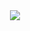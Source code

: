 <div id="user-content-header" align="center" dir="auto">
    <animated-image data-catalyst="" style="width: 200px;"><a target="_blank" rel="noopener noreferrer nofollow" href="https://camo.githubusercontent.com/b9dd0259084c746b64577708121fcc5b6ed8929f187b54f887646c802422b11a/68747470733a2f2f6d656469612e67697068792e636f6d2f6d656469612f515a6b70496469656f746e33692f67697068792e676966" data-target="animated-image.originalLink"><img src="https://camo.githubusercontent.com/b9dd0259084c746b64577708121fcc5b6ed8929f187b54f887646c802422b11a/68747470733a2f2f6d656469612e67697068792e636f6d2f6d656469612f515a6b70496469656f746e33692f67697068792e676966" data-canonical-src="https://media.giphy.com/media/QZkpIdieotn3i/giphy.gif" style="max-width: 100%; display: inline-block;" data-target="animated-image.originalImage"></a>
      <span class="AnimatedImagePlayer" data-target="animated-image.player" hidden="">
        <a data-target="animated-image.replacedLink" class="AnimatedImagePlayer-images" href="https://camo.githubusercontent.com/b9dd0259084c746b64577708121fcc5b6ed8929f187b54f887646c802422b11a/68747470733a2f2f6d656469612e67697068792e636f6d2f6d656469612f515a6b70496469656f746e33692f67697068792e676966" target="_blank">

<article class="markdown-body entry-content container-lg f5" itemprop="text"><div class="markdown-heading" dir="auto"><h1 class="heading-element" dir="auto"><font style="vertical-align: inherit;"><font style="vertical-align: inherit;">¡Hola Mundo! 👋</font></font></h1><a id="user-content-hello-world-" class="anchor" aria-label="Enlace permanente: ¡Hola mundo! 👋" href="#hello-world-"><svg class="octicon octicon-link" viewBox="0 0 16 16" version="1.1" width="16" height="16" aria-hidden="true"><path d="m7.775 3.275 1.25-1.25a3.5 3.5 0 1 1 4.95 4.95l-2.5 2.5a3.5 3.5 0 0 1-4.95 0 .751.751 0 0 1 .018-1.042.751.751 0 0 1 1.042-.018 1.998 1.998 0 0 0 2.83 0l2.5-2.5a2.002 2.002 0 0 0-2.83-2.83l-1.25 1.25a.751.751 0 0 1-1.042-.018.751.751 0 0 1-.018-1.042Zm-4.69 9.64a1.998 1.998 0 0 0 2.83 0l1.25-1.25a.751.751 0 0 1 1.042.018.751.751 0 0 1 .018 1.042l-1.25 1.25a3.5 3.5 0 1 1-4.95-4.95l2.5-2.5a3.5 3.5 0 0 1 4.95 0 .751.751 0 0 1-.018 1.042.751.751 0 0 1-1.042.018 1.998 1.998 0 0 0-2.83 0l-2.5 2.5a1.998 1.998 0 0 0 0 2.83Z">

  
</path></svg></a></div>  
  
  <div class="markdown-heading" dir="auto"><h3 class="heading-element" dir="auto"><font style="vertical-align: inherit;"><font style="vertical-align: inherit;">Bienvenidos a mi mundo GitHub.</font></font></h3><a id="user-content-welcome-to-my-github-profile" class="anchor" aria-label="Enlace permanente: Bienvenido a mi perfil de GitHub." href="#welcome-to-my-github-profile"><svg class="octicon octicon-link" viewBox="0 0 16 16" version="1.1" width="16" height="16" aria-hidden="true"><path d="m7.775 3.275 1.25-1.25a3.5 3.5 0 1 1 4.95 4.95l-2.5 2.5a3.5 3.5 0 0 1-4.95 0 .751.751 0 0 1 .018-1.042.751.751 0 0 1 1.042-.018 1.998 1.998 0 0 0 2.83 0l2.5-2.5a2.002 2.002 0 0 0-2.83-2.83l-1.25 1.25a.751.751 0 0 1-1.042-.018.751.751 0 0 1-.018-1.042Zm-4.69 9.64a1.998 1.998 0 0 0 2.83 0l1.25-1.25a.751.751 0 0 1 1.042.018.751.751 0 0 1 .018 1.042l-1.25 1.25a3.5 3.5 0 1 1-4.95-4.95l2.5-2.5a3.5 3.5 0 0 1 4.95 0 .751.751 0 0 1-.018 1.042.751.751 0 0 1-1.042.018 1.998 1.998 0 0 0-2.83 0l-2.5 2.5a1.998 1.998 0 0 0 0 2.83Z"></path></svg></a></div>
<div class="markdown-heading" dir="auto"><h4 class="heading-element" dir="auto"><font style="vertical-align: inherit;"><font style="vertical-align: inherit;">🔮 Explorador de código, cazador de bugs y creador de soluciones mágicas. 📊.</font></font></h4><a id="user-content-im-cristina-a-phd-in-the-field-of-plant-genetics--and-passionate-about-data-analysis-and-data-science-" class="anchor" aria-label="Enlace permanente: Soy Cristina, doctora en el campo de la genética vegetal 🌱🧬 y apasionada del análisis de datos y la ciencia de datos 📊." href="#im-cristina-a-phd-in-the-field-of-plant-genetics--and-passionate-about-data-analysis-and-data-science-"><svg class="octicon octicon-link" viewBox="0 0 16 16" version="1.1" width="16" height="16" aria-hidden="true"><path d="m7.775 3.275 1.25-1.25a3.5 3.5 0 1 1 4.95 4.95l-2.5 2.5a3.5 3.5 0 0 1-4.95 0 .751.751 0 0 1 .018-1.042.751.751 0 0 1 1.042-.018 1.998 1.998 0 0 0 2.83 0l2.5-2.5a2.002 2.002 0 0 0-2.83-2.83l-1.25 1.25a.751.751 0 0 1-1.042-.018.751.751 0 0 1-.018-1.042Zm-4.69 9.64a1.998 1.998 0 0 0 2.83 0l1.25-1.25a.751.751 0 0 1 1.042.018.751.751 0 0 1 .018 1.042l-1.25 1.25a3.5 3.5 0 1 1-4.95-4.95l2.5-2.5a3.5 3.5 0 0 1 4.95 0 .751.751 0 0 1-.018 1.042.751.751 0 0 1-1.042.018 1.998 1.998 0 0 0-2.83 0l-2.5 2.5a1.998 1.998 0 0 0 0 2.83Z"></path></svg></a></div>
<p dir="auto"><font style="vertical-align: inherit;"><font style="vertical-align: inherit;">📊 Analista de datos de día, hechicero del código de noche. Perspicaz en la resolución de problemas, soy un astuto creador de soluciones que desafía las expectativas. Bienvenido a mi mundo GitHub, donde la brillantez se encuentra con lo enigmático y lo divertido se une a lo inteligente✨🚀.</font></font></p>
<p dir="auto"><strong><font style="vertical-align: inherit;"><font style="vertical-align: inherit;">En este espacio, podrás explorar algunos de mis proyectos y aportaciones realizadas a la comunidad de código abierto.👀</font></font></strong></p>

<div class="markdown-heading" dir="auto"><h3 class="heading-element" dir="auto"><font style="vertical-align: inherit;"><font style="vertical-align: inherit;">🦾 Technology Stack</font></font><br></h3><a id="user-content--tools--platform-" class="anchor" aria-label="Enlace permanente: 🦾 Technology Stack" href="#-tools--platform-"><svg class="octicon octicon-link" viewBox="0 0 16 16" version="1.1" width="16" height="16" aria-hidden="true"><path d="m7.775 3.275 1.25-1.25a3.5 3.5 0 1 1 4.95 4.95l-2.5 2.5a3.5 3.5 0 0 1-4.95 0 .751.751 0 0 1 .018-1.042.751.751 0 0 1 1.042-.018 1.998 1.998 0 0 0 2.83 0l2.5-2.5a2.002 2.002 0 0 0-2.83-2.83l-1.25 1.25a.751.751 0 0 1-1.042-.018.751.751 0 0 1-.018-1.042Zm-4.69 9.64a1.998 1.998 0 0 0 2.83 0l1.25-1.25a.751.751 0 0 1 1.042.018.751.751 0 0 1 .018 1.042l-1.25 1.25a3.5 3.5 0 1 1-4.95-4.95l2.5-2.5a3.5 3.5 0 0 1 4.95 0 .751.751 0 0 1-.018 1.042.751.751 0 0 1-1.042.018 1.998 1.998 0 0 0-2.83 0l-2.5 2.5a1.998 1.998 0 0 0 0 2.83Z"></path></svg></a></div>
<p dir="auto"><a target="_blank" rel="noopener noreferrer nofollow" href="https://camo.githubusercontent.com/ff5bae8b465bd0867d4f1b51360e74b93efc962e62c025001c0af0cdf067d496/68747470733a2f2f696d672e736869656c64732e696f2f62616467652f507974686f6e2d3134333534433f7374796c653d666f722d7468652d6261646765266c6f676f3d707974686f6e266c6f676f436f6c6f723d7768697465"><img src="https://camo.githubusercontent.com/ff5bae8b465bd0867d4f1b51360e74b93efc962e62c025001c0af0cdf067d496/68747470733a2f2f696d672e736869656c64732e696f2f62616467652f507974686f6e2d3134333534433f7374796c653d666f722d7468652d6261646765266c6f676f3d707974686f6e266c6f676f436f6c6f723d7768697465" alt="Pitón" data-canonical-src="https://img.shields.io/badge/Python-14354C?style=for-the-badge&amp;logo=python&amp;logoColor=white" style="max-width: 100%;"></a>
<a target="_blank" rel="noopener noreferrer nofollow" href="https://camo.githubusercontent.com/8dd9327cfc8785bbc2895423ed3d0cd1a03293e50d65808516e648091773ddb9/68747470733a2f2f696d672e736869656c64732e696f2f62616467652f70616e6461732d3135303435382e7376673f7374796c653d666f722d7468652d6261646765266c6f676f3d70616e646173266c6f676f436f6c6f723d7768697465"><img src="https://camo.githubusercontent.com/8dd9327cfc8785bbc2895423ed3d0cd1a03293e50d65808516e648091773ddb9/68747470733a2f2f696d672e736869656c64732e696f2f62616467652f70616e6461732d3135303435382e7376673f7374796c653d666f722d7468652d6261646765266c6f676f3d70616e646173266c6f676f436f6c6f723d7768697465" alt="pandas" data-canonical-src="https://img.shields.io/badge/pandas-150458.svg?style=for-the-badge&amp;logo=pandas&amp;logoColor=white" style="max-width: 100%;"></a>
<a target="_blank" rel="noopener noreferrer nofollow" href="https://camo.githubusercontent.com/dcc1b4f62fecb6ab2f8acc44cc048209d5176b85e6398c43562f95da8ad42c9a/68747470733a2f2f696d672e736869656c64732e696f2f62616467652f4e756d50792d3031333234332e7376673f7374796c653d666f722d7468652d6261646765266c6f676f3d4e756d5079266c6f676f436f6c6f723d7768697465"><img src="https://camo.githubusercontent.com/dcc1b4f62fecb6ab2f8acc44cc048209d5176b85e6398c43562f95da8ad42c9a/68747470733a2f2f696d672e736869656c64732e696f2f62616467652f4e756d50792d3031333234332e7376673f7374796c653d666f722d7468652d6261646765266c6f676f3d4e756d5079266c6f676f436f6c6f723d7768697465" alt="numpy" data-canonical-src="https://img.shields.io/badge/NumPy-013243.svg?style=for-the-badge&amp;logo=NumPy&amp;logoColor=white" style="max-width: 100%;"></a>
<a target="_blank" rel="noopener noreferrer nofollow" href="https://camo.githubusercontent.com/813026413e49e54224cd442a7b020bed62af6a16b20e3533582e4c8a8150c232/68747470733a2f2f696d672e736869656c64732e696f2f62616467652f506c6f746c792d3346344637352e7376673f7374796c653d666f722d7468652d6261646765266c6f676f3d506c6f746c79266c6f676f436f6c6f723d7768697465"><img src="https://camo.githubusercontent.com/813026413e49e54224cd442a7b020bed62af6a16b20e3533582e4c8a8150c232/68747470733a2f2f696d672e736869656c64732e696f2f62616467652f506c6f746c792d3346344637352e7376673f7374796c653d666f722d7468652d6261646765266c6f676f3d506c6f746c79266c6f676f436f6c6f723d7768697465" alt="trama" data-canonical-src="https://img.shields.io/badge/Plotly-3F4F75.svg?style=for-the-badge&amp;logo=Plotly&amp;logoColor=white" style="max-width: 100%;"></a>
<a target="_blank" rel="noopener noreferrer nofollow" href="https://camo.githubusercontent.com/b0e5e6e2ef04d3c81e5cd1b73cce965561d27409b0fcc9655ad0fcf076d24ebb/68747470733a2f2f696d672e736869656c64732e696f2f62616467652f53747265616d6c69742d4646344234422e7376673f7374796c653d666f722d7468652d6261646765266c6f676f3d53747265616d6c6974266c6f676f436f6c6f723d7768697465"><img src="https://camo.githubusercontent.com/b0e5e6e2ef04d3c81e5cd1b73cce965561d27409b0fcc9655ad0fcf076d24ebb/68747470733a2f2f696d672e736869656c64732e696f2f62616467652f53747265616d6c69742d4646344234422e7376673f7374796c653d666f722d7468652d6261646765266c6f676f3d53747265616d6c6974266c6f676f436f6c6f723d7768697465" alt="iluminado" data-canonical-src="https://img.shields.io/badge/Streamlit-FF4B4B.svg?style=for-the-badge&amp;logo=Streamlit&amp;logoColor=white" style="max-width: 100%;"></a>
<a target="_blank" rel="noopener noreferrer nofollow" href="https://camo.githubusercontent.com/06e10756fcaefa358f2732ef16270f669706db0c29f179ad5f50a7c602ad4a15/68747470733a2f2f696d672e736869656c64732e696f2f62616467652f7363696b69746c6561726e2d4637393331452e7376673f7374796c653d666f722d7468652d6261646765266c6f676f3d7363696b69742d6c6561726e266c6f676f436f6c6f723d7768697465"><img src="https://camo.githubusercontent.com/06e10756fcaefa358f2732ef16270f669706db0c29f179ad5f50a7c602ad4a15/68747470733a2f2f696d672e736869656c64732e696f2f62616467652f7363696b69746c6561726e2d4637393331452e7376673f7374796c653d666f722d7468652d6261646765266c6f676f3d7363696b69742d6c6561726e266c6f676f436f6c6f723d7768697465" alt="scikit" data-canonical-src="https://img.shields.io/badge/scikitlearn-F7931E.svg?style=for-the-badge&amp;logo=scikit-learn&amp;logoColor=white" style="max-width: 100%;"></a>
<a target="_blank" rel="noopener noreferrer nofollow" href="https://camo.githubusercontent.com/cab2d448ed114f4f476b0d8637a9fc16656ed12610fa737f360dc100b7abdee9/68747470733a2f2f696d672e736869656c64732e696f2f62616467652f53636950792d3843414145362e7376673f7374796c653d666f722d7468652d6261646765266c6f676f3d5363695079266c6f676f436f6c6f723d7768697465"><img src="https://camo.githubusercontent.com/cab2d448ed114f4f476b0d8637a9fc16656ed12610fa737f360dc100b7abdee9/68747470733a2f2f696d672e736869656c64732e696f2f62616467652f53636950792d3843414145362e7376673f7374796c653d666f722d7468652d6261646765266c6f676f3d5363695079266c6f676f436f6c6f723d7768697465" alt="picante" data-canonical-src="https://img.shields.io/badge/SciPy-8CAAE6.svg?style=for-the-badge&amp;logo=SciPy&amp;logoColor=white" style="max-width: 100%;"></a>
<a target="_blank" rel="noopener noreferrer nofollow" href="https://camo.githubusercontent.com/d5e5bdd8d0d84ded02296960b82bd198f15126e2b2ec8562d914a65a48109e03/68747470733a2f2f696d672e736869656c64732e696f2f62616467652f466f6c69756d2d3737423832392e7376673f7374796c653d666f722d7468652d6261646765266c6f676f3d466f6c69756d266c6f676f436f6c6f723d7768697465"><img src="https://camo.githubusercontent.com/d5e5bdd8d0d84ded02296960b82bd198f15126e2b2ec8562d914a65a48109e03/68747470733a2f2f696d672e736869656c64732e696f2f62616467652f466f6c69756d2d3737423832392e7376673f7374796c653d666f722d7468652d6261646765266c6f676f3d466f6c69756d266c6f676f436f6c6f723d7768697465" alt="folio" data-canonical-src="https://img.shields.io/badge/Folium-77B829.svg?style=for-the-badge&amp;logo=Folium&amp;logoColor=white" style="max-width: 100%;"></a>
<a target="_blank" rel="noopener noreferrer nofollow" href="https://camo.githubusercontent.com/dd83d4a334eab7ada034c13747d9e2237182826d32e3fda6629740b6e02f18d8/68747470733a2f2f696d672e736869656c64732e696f2f62616467652f436f6c61622d4639414230303f7374796c653d666f722d7468652d6261646765266c6f676f3d676f6f676c65636f6c616226636f6c6f723d353235323532"><img src="https://camo.githubusercontent.com/dd83d4a334eab7ada034c13747d9e2237182826d32e3fda6629740b6e02f18d8/68747470733a2f2f696d672e736869656c64732e696f2f62616467652f436f6c61622d4639414230303f7374796c653d666f722d7468652d6261646765266c6f676f3d676f6f676c65636f6c616226636f6c6f723d353235323532" alt="colaboración de google" data-canonical-src="https://img.shields.io/badge/Colab-F9AB00?style=for-the-badge&amp;logo=googlecolab&amp;color=525252" style="max-width: 100%;"></a>
<a target="_blank" rel="noopener noreferrer nofollow" href="https://camo.githubusercontent.com/513e03fc97acb466e27d445394532ade8d90363a266a4e8ff9526e2c49db0f67/68747470733a2f2f696d672e736869656c64732e696f2f62616467652f56697375616c5f53747564696f5f436f64652d3030373844343f7374796c653d666f722d7468652d6261646765266c6f676f3d76697375616c25323073747564696f253230636f6465266c6f676f436f6c6f723d7768697465"><img src="https://camo.githubusercontent.com/513e03fc97acb466e27d445394532ade8d90363a266a4e8ff9526e2c49db0f67/68747470733a2f2f696d672e736869656c64732e696f2f62616467652f56697375616c5f53747564696f5f436f64652d3030373844343f7374796c653d666f722d7468652d6261646765266c6f676f3d76697375616c25323073747564696f253230636f6465266c6f676f436f6c6f723d7768697465" alt="Código VS" data-canonical-src="https://img.shields.io/badge/Visual_Studio_Code-0078D4?style=for-the-badge&amp;logo=visual%20studio%20code&amp;logoColor=white" style="max-width: 100%;"></a>
<a target="_blank" rel="noopener noreferrer nofollow" href="https://camo.githubusercontent.com/b26699b50f121ded46e4f9f975eb7f48a9eb43e81582986c4b98766592576c01/68747470733a2f2f696d672e736869656c64732e696f2f62616467652f4d7953514c2d3030354338343f7374796c653d666f722d7468652d6261646765266c6f676f3d6d7973716c266c6f676f436f6c6f723d7768697465"><img src="https://camo.githubusercontent.com/b26699b50f121ded46e4f9f975eb7f48a9eb43e81582986c4b98766592576c01/68747470733a2f2f696d672e736869656c64732e696f2f62616467652f4d7953514c2d3030354338343f7374796c653d666f722d7468652d6261646765266c6f676f3d6d7973716c266c6f676f436f6c6f723d7768697465" alt="SQL" data-canonical-src="https://img.shields.io/badge/MySQL-005C84?style=for-the-badge&amp;logo=mysql&amp;logoColor=white" style="max-width: 100%;"></a>
<a target="_blank" rel="noopener noreferrer nofollow" href="https://camo.githubusercontent.com/d102f36336d423527ee41f7c0bc360743b7544bb7304cf129abc3a75bccbeab6/68747470733a2f2f696d672e736869656c64732e696f2f62616467652f4a7570797465722d4633373632362e7376673f267374796c653d666f722d7468652d6261646765266c6f676f3d4a757079746572266c6f676f436f6c6f723d7768697465"><img src="https://camo.githubusercontent.com/d102f36336d423527ee41f7c0bc360743b7544bb7304cf129abc3a75bccbeab6/68747470733a2f2f696d672e736869656c64732e696f2f62616467652f4a7570797465722d4633373632362e7376673f267374796c653d666f722d7468652d6261646765266c6f676f3d4a757079746572266c6f676f436f6c6f723d7768697465" alt="Jupyter" data-canonical-src="https://img.shields.io/badge/Jupyter-F37626.svg?&amp;style=for-the-badge&amp;logo=Jupyter&amp;logoColor=white" style="max-width: 100%;"></a>
<a target="_blank" rel="noopener noreferrer nofollow" href="https://camo.githubusercontent.com/5e0632cec7067f42e3137dbabf5a86601c1e2ded8cab8452fb26f98a083c5b95/68747470733a2f2f696d672e736869656c64732e696f2f62616467652f506f77657242492d4632433831313f7374796c653d666f722d7468652d6261646765266c6f676f3d506f7765722532304249266c6f676f436f6c6f723d7768697465"><img src="https://camo.githubusercontent.com/5e0632cec7067f42e3137dbabf5a86601c1e2ded8cab8452fb26f98a083c5b95/68747470733a2f2f696d672e736869656c64732e696f2f62616467652f506f77657242492d4632433831313f7374796c653d666f722d7468652d6261646765266c6f676f3d506f7765722532304249266c6f676f436f6c6f723d7768697465" alt="Power BI" data-canonical-src="https://img.shields.io/badge/PowerBI-F2C811?style=for-the-badge&amp;logo=Power%20BI&amp;logoColor=white" style="max-width: 100%;"></a>
<a target="_blank" rel="noopener noreferrer nofollow" href="https://camo.githubusercontent.com/0adf4d855400cf3fe5a37945fd8e769dfd1351b3d06eb7a3c4f4b313d8eb9262/68747470733a2f2f696d672e736869656c64732e696f2f62616467652f417a7572655f4465764f70732d3030373844373f7374796c653d666f722d7468652d6261646765266c6f676f3d617a7572652d6465766f7073266c6f676f436f6c6f723d7768697465"><img src="https://camo.githubusercontent.com/0adf4d855400cf3fe5a37945fd8e769dfd1351b3d06eb7a3c4f4b313d8eb9262/68747470733a2f2f696d672e736869656c64732e696f2f62616467652f417a7572655f4465764f70732d3030373844373f7374796c653d666f722d7468652d6261646765266c6f676f3d617a7572652d6465766f7073266c6f676f436f6c6f723d7768697465" alt="Azur" data-canonical-src="https://img.shields.io/badge/Azure_DevOps-0078D7?style=for-the-badge&amp;logo=azure-devops&amp;logoColor=white" style="max-width: 100%;"></a>

<div class="markdown-heading" dir="auto"><h3 class="heading-element" dir="auto"><font style="vertical-align: inherit;"><font style="vertical-align: inherit;">💻 Plataformas</font></font><br></h3><a id="user-content--tools--platform-" class="anchor" aria-label="Enlace permanente: 💻 Plataformas" href="#-tools--platform-"><svg class="octicon octicon-link" viewBox="0 0 16 16" version="1.1" width="16" height="16" aria-hidden="true"><path d="m7.775 3.275 1.25-1.25a3.5 3.5 0 1 1 4.95 4.95l-2.5 2.5a3.5 3.5 0 0 1-4.95 0 .751.751 0 0 1 .018-1.042.751.751 0 0 1 1.042-.018 1.998 1.998 0 0 0 2.83 0l2.5-2.5a2.002 2.002 0 0 0-2.83-2.83l-1.25 1.25a.751.751 0 0 1-1.042-.018.751.751 0 0 1-.018-1.042Zm-4.69 9.64a1.998 1.998 0 0 0 2.83 0l1.25-1.25a.751.751 0 0 1 1.042.018.751.751 0 0 1 .018 1.042l-1.25 1.25a3.5 3.5 0 1 1-4.95-4.95l2.5-2.5a3.5 3.5 0 0 1 4.95 0 .751.751 0 0 1-.018 1.042.751.751 0 0 1-1.042.018 1.998 1.998 0 0 0-2.83 0l-2.5 2.5a1.998 1.998 0 0 0 0 2.83Z"></path></svg></a></div>
  <p dir="auto"><a target="_blank" rel="noopener noreferrer nofollow" href="https://camo.githubusercontent.com/d366565f0cd89196906a3955883993f556a36e6c8e094fd9fe2f2fd8347f1fd9/68747470733a2f2f696d672e736869656c64732e696f2f62616467652f576f726470726573732d3231373539423f7374796c653d666f722d7468652d6261646765266c6f676f3d776f72647072657373266c6f676f436f6c6f723d7768697465"><img src="https://camo.githubusercontent.com/d366565f0cd89196906a3955883993f556a36e6c8e094fd9fe2f2fd8347f1fd9/68747470733a2f2f696d672e736869656c64732e696f2f62616467652f576f726470726573732d3231373539423f7374796c653d666f722d7468652d6261646765266c6f676f3d776f72647072657373266c6f676f436f6c6f723d7768697465" alt="Wordpress" data-canonical-src="https://img.shields.io/badge/Wordpress-21759B?style=for-the-badge&amp;logo=wordpress&amp;logoColor=white" style="max-width: 100%;"></a>
<a target="_blank" rel="noopener noreferrer nofollow" href="https://camo.githubusercontent.com/55cedaf14b8525b77d55fde3a791c912f64efb77ba99419e37ea721085b24202/68747470733a2f2f696d672e736869656c64732e696f2f62616467652f4769744875625f416374696f6e732d3230383846463f7374796c653d666f722d7468652d6261646765266c6f676f3d6769746875622d616374696f6e73266c6f676f436f6c6f723d7768697465"><img src="https://camo.githubusercontent.com/55cedaf14b8525b77d55fde3a791c912f64efb77ba99419e37ea721085b24202/68747470733a2f2f696d672e736869656c64732e696f2f62616467652f4769744875625f416374696f6e732d3230383846463f7374796c653d666f722d7468652d6261646765266c6f676f3d6769746875622d616374696f6e73266c6f676f436f6c6f723d7768697465" alt="Acciones de GitHub" data-canonical-src="https://img.shields.io/badge/GitHub_Actions-2088FF?style=for-the-badge&amp;logo=github-actions&amp;logoColor=white" style="max-width: 100%;"></a>
<a target="_blank" rel="noopener noreferrer nofollow" href="https://camo.githubusercontent.com/e572df69a8b0e59acfd85b865bb1da2ed383c9ffb0580f1870f4dae24770d2da/68747470733a2f2f696d672e736869656c64732e696f2f62616467652f476f6f676c655f436c6f75642d3432383546343f7374796c653d666f722d7468652d6261646765266c6f676f3d676f6f676c652d636c6f7564266c6f676f436f6c6f723d7768697465"><img src="https://camo.githubusercontent.com/e572df69a8b0e59acfd85b865bb1da2ed383c9ffb0580f1870f4dae24770d2da/68747470733a2f2f696d672e736869656c64732e696f2f62616467652f476f6f676c655f436c6f75642d3432383546343f7374796c653d666f722d7468652d6261646765266c6f676f3d676f6f676c652d636c6f7564266c6f676f436f6c6f723d7768697465" alt="Nube de Google" data-canonical-src="https://img.shields.io/badge/Google_Cloud-4285F4?style=for-the-badge&amp;logo=google-cloud&amp;logoColor=white" style="max-width: 100%;"></a>
<a target="_blank" rel="noopener noreferrer nofollow" href="https://camo.githubusercontent.com/d3925ff3ff27294294e6c33a75e1a2e80852eac458ce6aa7dbae2a8de03cc9a6/68747470733a2f2f696d672e736869656c64732e696f2f62616467652f4d6963726f736f66745f5465616d732d3632363441373f7374796c653d666f722d7468652d6261646765266c6f676f3d6d6963726f736f66742d7465616d73266c6f676f436f6c6f723d7768697465"><img src="https://camo.githubusercontent.com/d3925ff3ff27294294e6c33a75e1a2e80852eac458ce6aa7dbae2a8de03cc9a6/68747470733a2f2f696d672e736869656c64732e696f2f62616467652f4d6963726f736f66745f5465616d732d3632363441373f7374796c653d666f722d7468652d6261646765266c6f676f3d6d6963726f736f66742d7465616d73266c6f676f436f6c6f723d7768697465" alt="equipos" data-canonical-src="https://img.shields.io/badge/Microsoft_Teams-6264A7?style=for-the-badge&amp;logo=microsoft-teams&amp;logoColor=white" style="max-width: 100%;"></a> <br><br>
  </p><a target="_blank" rel="noopener noreferrer nofollow" href="https://camo.githubusercontent.com/9b0fee2fa46ec8c9aad0b8f58b6f99b3e029ae4bf65a3be6f25433d72a069213/68747470733a2f2f696d672e736869656c64732e696f2f62616467652f43616e76612d2532333030433443432e7376673f7374796c653d666f722d7468652d6261646765266c6f676f3d43616e7661266c6f676f436f6c6f723d7768697465"><img src="https://camo.githubusercontent.com/9b0fee2fa46ec8c9aad0b8f58b6f99b3e029ae4bf65a3be6f25433d72a069213/68747470733a2f2f696d672e736869656c64732e696f2f62616467652f43616e76612d2532333030433443432e7376673f7374796c653d666f722d7468652d6261646765266c6f676f3d43616e7661266c6f676f436f6c6f723d7768697465" alt="Canva" data-canonical-src="https://img.shields.io/badge/Canva-%2300C4CC.svg?style=for-the-badge&amp;logo=Canva&amp;logoColor=white" style="max-width: 100%;"></a><br><br></p><hr>
<p dir="auto"><font style="vertical-align: inherit;"><font style="vertical-align: inherit;"></font></font></p>
<ul dir="auto">

![Animated GIF](https://github.com/NicholasSerrano/NicholasSerrano/raw/main/Animation%20-%201714075003843%20(1).gif)

<p dir="auto"><font style="vertical-align: inherit;"><font style="vertical-align: inherit;"></font></font></p>
<hr>

